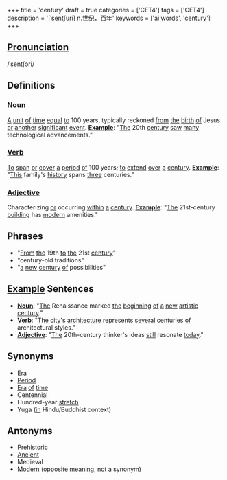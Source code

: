 +++
title = 'century'
draft = true
categories = ['CET4']
tags = ['CET4']
description = '[ˈsent∫uri] n.世纪，百年'
keywords = ['ai words', 'century']
+++

## [Pronunciation](/post/pronunciation/)
/ˈsentʃəri/

## Definitions
### [Noun](/post/noun/)
[A](/post/a/) [unit](/post/unit/) [of](/post/of/) [time](/post/time/) [equal](/post/equal/) [to](/post/to/) 100 years, typically reckoned [from](/post/from/) [the](/post/the/) [birth](/post/birth/) [of](/post/of/) Jesus [or](/post/or/) [another](/post/another/) [significant](/post/significant/) [event](/post/event/). **[Example](/post/example/)**: "[The](/post/the/) 20th [century](/post/century/) [saw](/post/saw/) [many](/post/many/) technological advancements."

### [Verb](/post/verb/)
[To](/post/to/) [span](/post/span/) [or](/post/or/) [cover](/post/cover/) [a](/post/a/) [period](/post/period/) [of](/post/of/) 100 years; [to](/post/to/) [extend](/post/extend/) [over](/post/over/) [a](/post/a/) [century](/post/century/). **[Example](/post/example/)**: "[This](/post/this/) family's [history](/post/history/) spans [three](/post/three/) centuries."

### [Adjective](/post/adjective/)
Characterizing [or](/post/or/) occurring [within](/post/within/) [a](/post/a/) [century](/post/century/). **[Example](/post/example/)**: "[The](/post/the/) 21st-century [building](/post/building/) has [modern](/post/modern/) amenities."

## Phrases
- "[From](/post/from/) [the](/post/the/) 19th [to](/post/to/) [the](/post/the/) 21st [century](/post/century/)"
- "century-old traditions"
- "[a](/post/a/) [new](/post/new/) [century](/post/century/) [of](/post/of/) possibilities"

## [Example](/post/example/) Sentences
- **[Noun](/post/noun/)**: "[The](/post/the/) Renaissance marked [the](/post/the/) [beginning](/post/beginning/) [of](/post/of/) [a](/post/a/) [new](/post/new/) [artistic](/post/artistic/) [century](/post/century/)."
- **[Verb](/post/verb/)**: "[The](/post/the/) city's [architecture](/post/architecture/) represents [several](/post/several/) centuries [of](/post/of/) architectural styles."
- **[Adjective](/post/adjective/)**: "[The](/post/the/) 20th-century thinker's ideas [still](/post/still/) resonate [today](/post/today/)."

## Synonyms
- [Era](/post/era/)
- [Period](/post/period/)
- [Era](/post/era/) [of](/post/of/) [time](/post/time/)
- Centennial
- Hundred-year [stretch](/post/stretch/)
- Yuga ([in](/post/in/) Hindu/Buddhist context)

## Antonyms
- Prehistoric
- [Ancient](/post/ancient/)
- Medieval
- [Modern](/post/modern/) ([opposite](/post/opposite/) [meaning](/post/meaning/), [not](/post/not/) [a](/post/a/) synonym)
